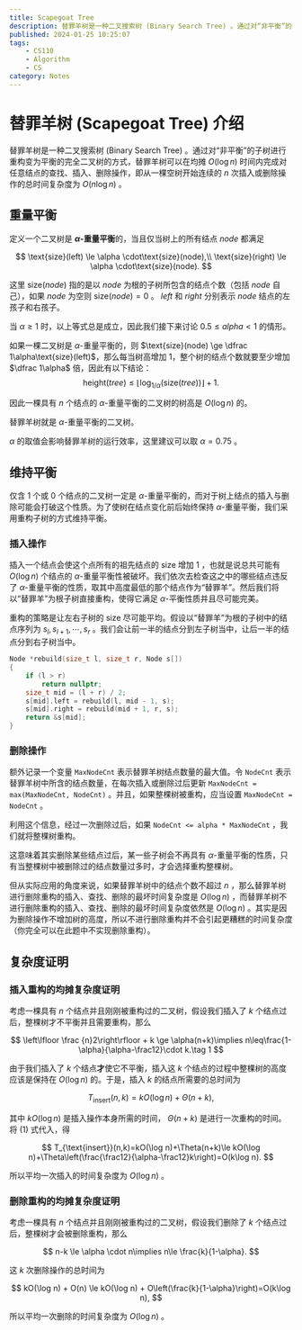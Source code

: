 ```yaml
---
title: Scapegoat Tree
description: 替罪羊树是一种二叉搜索树 (Binary Search Tree) 。通过对“非平衡”的子树进行重构变为平衡的完全二叉树.
published: 2024-01-25 10:25:07
tags:
    - CS110
    - Algorithm
    - CS
category: Notes
---
```



# 替罪羊树 (Scapegoat Tree) 介绍

替罪羊树是一种二叉搜索树 (Binary Search Tree) 。通过对“非平衡”的子树进行重构变为平衡的完全二叉树的方式，替罪羊树可以在均摊 $O(\log n)$ 时间内完成对任意结点的查找、插入、删除操作，即从一棵空树开始连续的 $n$ 次插入或删除操作的总时间复杂度为 $O(n\log n)$ 。

## 重量平衡

定义一个二叉树是 **$\alpha$-重量平衡**的，当且仅当树上的所有结点 $node$ 都满足

$$
\text{size}(left) \le \alpha \cdot\text{size}(node),\\
\text{size}(right) \le \alpha \cdot\text{size}(node).
$$

这里 $\text{size}(node)$ 指的是以 $node$ 为根的子树所包含的结点个数（包括 $node$ 自己），如果 $node$ 为空则 $\text{size}(node)=0$ 。 $left$ 和 $right$ 分别表示 $node$ 结点的左孩子和右孩子。

当 $\alpha \ge 1$ 时，以上等式总是成立，因此我们接下来讨论 $0.5\le alpha<1$ 的情形。

如果一棵二叉树是 $\alpha$-重量平衡的，则 $\text{size}(node) \ge \dfrac 1\alpha\text{size}(left)$，那么每当树高增加 $1$，整个树的结点个数就要至少增加 $\dfrac 1\alpha$ 倍，因此有以下结论：
$$
\text{height}(tree) \le \left\lfloor \log_{1 / \alpha}(\text{size}(tree)) \right\rfloor + 1.
$$

因此一棵具有 $n$ 个结点的 $\alpha$-重量平衡的二叉树的树高是 $O(\log n)$ 的。

替罪羊树就是 $\alpha$-重量平衡的二叉树。

$\alpha$ 的取值会影响替罪羊树的运行效率，这里建议可以取 $\alpha=0.75$ 。

## 维持平衡

仅含 $1$ 个或 $0$ 个结点的二叉树一定是 $\alpha$-重量平衡的，而对于树上结点的插入与删除可能会打破这个性质。为了使树在结点变化前后始终保持 $\alpha$-重量平衡，我们采用重构子树的方式维持平衡。

### 插入操作

插入一个结点会使这个点所有的祖先结点的 $\text{size}$ 增加 $1$ ，也就是说总共可能有 $O(\log n)$ 个结点的 $\alpha$-重量平衡性被破坏。我们依次去检查这之中的哪些结点违反了 $\alpha$-重量平衡的性质，取其中高度最低的那个结点作为“替罪羊”。然后我们将以“替罪羊”为根子树直接重构，使得它满足 $\alpha$-平衡性质并且尽可能完美。

重构的策略是让左右子树的 $\text{size}$ 尽可能平均。假设以“替罪羊”为根的子树中的结点序列为 $s_l,s_{l+1},\cdots,s_r$ 。我们会让前一半的结点分到左子树当中，让后一半的结点分到右子树当中。

```cpp
Node *rebuild(size_t l, size_t r, Node s[])
{
    if (l > r)
        return nullptr;
    size_t mid = (l + r) / 2;
    s[mid].left = rebuild(l, mid - 1, s);
    s[mid].right = rebuild(mid + 1, r, s);
    return &s[mid];
}
```

### 删除操作

额外记录一个变量 `MaxNodeCnt` 表示替罪羊树结点数量的最大值。令 `NodeCnt` 表示替罪羊树中所含的结点数量，在每次插入或删除过后更新 `MaxNodeCnt = max(MaxNodeCnt, NodeCnt)` 。并且，如果整棵树被重构，应当设置 `MaxNodeCnt = NodeCnt` 。

利用这个信息，经过一次删除过后，如果 `NodeCnt <= alpha * MaxNodeCnt` ，我们就将整棵树重构。

这意味着其实删除某些结点过后，某一些子树会不再具有 $\alpha$-重量平衡的性质，只有当整棵树中被删除过的结点数量过多时，才会选择重构整棵树。

但从实际应用的角度来说，如果替罪羊树中的结点个数不超过 $n$ ，那么替罪羊树进行删除重构的插入、查找、删除的最坏时间复杂度是 $O(\log n)$ ，而替罪羊树不进行删除重构的插入、查找、删除的最坏时间复杂度依然是 $O(\log n)$ 。其实是因为删除操作不增加树的高度，所以不进行删除重构并不会引起更糟糕的时间复杂度（你完全可以在此题中不实现删除重构）。

## 复杂度证明

### 插入重构的均摊复杂度证明

考虑一棵具有 $n$ 个结点并且刚刚被重构过的二叉树，假设我们插入了 $k$ 个结点过后，整棵树才不平衡并且需要重构，那么

$$
\left\lfloor \frac {n}2\right\rfloor + k \ge \alpha(n+k)\implies n\leq\frac{1-\alpha}{\alpha-\frac12}\cdot k.\tag 1
$$

由于我们插入了 $k$ 个结点**才**使它不平衡，插入这 $k$ 个结点的过程中整棵树的高度应该是保持在 $O(\log n)$ 的。于是，插入 $k$ 的结点所需要的总时间为

$$
T_{\text{insert}}(n,k)=kO(\log n)+\Theta(n+k),
$$

其中 $kO(\log n)$ 是插入操作本身所需的时间， $\Theta(n+k)$ 是进行一次重构的时间。将 $(1)$ 式代入，得

$$
T_{\text{insert}}(n,k)=kO(\log n)+\Theta(n+k)\le kO(\log n)+\Theta\left(\frac{\frac12}{\alpha-\frac12}k\right)=O(k\log n).
$$

所以平均一次插入的时间复杂度为 $O(\log n)$ 。

### 删除重构的均摊复杂度证明

考虑一棵具有 $n$ 个结点并且刚刚被重构过的二叉树，假设我们删除了 $k$ 个结点过后，整棵树才会被删除重构，那么

$$
n-k \le \alpha \cdot n\implies n\le \frac{k}{1-\alpha}.
$$

这 $k$ 次删除操作的总时间为

$$
kO(\log n) + O(n) \le kO(\log n) + O\left(\frac{k}{1-\alpha}\right)=O(k\log n),
$$

所以平均一次删除的时间复杂度为 $O(\log n)$ 。